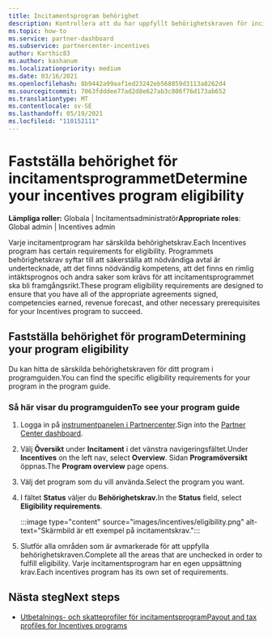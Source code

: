 ```yaml
---
title: Incitamentsprogram behörighet
description: Kontrollera att du har uppfyllt behörighetskraven för incitamentsprogrammet. Den här processen omfattar kontroll av berättigande i programguiden.
ms.topic: how-to
ms.service: partner-dashboard
ms.subservice: partnercenter-incentives
author: Karthic83
ms.author: kashanum
ms.localizationpriority: medium
ms.date: 03/16/2021
ms.openlocfilehash: 8b9442a99aaf1ed23242eb568859d3113a8262d4
ms.sourcegitcommit: 7063fdddee77ad2d8e627ab3c806f76d173ab652
ms.translationtype: MT
ms.contentlocale: sv-SE
ms.lasthandoff: 05/19/2021
ms.locfileid: "110152111"
---
```

# <a name="determine-your-incentives-program-eligibility"></a><span data-ttu-id="7bd71-104">Fastställa behörighet för incitamentsprogrammet</span><span class="sxs-lookup"><span data-stu-id="7bd71-104">Determine your incentives program eligibility</span></span>

<span data-ttu-id="7bd71-105">**Lämpliga roller:** Globala | Incitamentsadministratör</span><span class="sxs-lookup"><span data-stu-id="7bd71-105">**Appropriate roles**: Global admin | Incentives admin</span></span>

<span data-ttu-id="7bd71-106">Varje incitamentprogram har särskilda behörighetskrav.</span><span class="sxs-lookup"><span data-stu-id="7bd71-106">Each Incentives program has certain requirements for eligibility.</span></span> <span data-ttu-id="7bd71-107">Programmets behörighetskrav syftar till att säkerställa att nödvändiga avtal är undertecknade, att det finns nödvändig kompetens, att det finns en rimlig intäktsprognos och andra saker som krävs för att incitamentsprogrammet ska bli framgångsrikt.</span><span class="sxs-lookup"><span data-stu-id="7bd71-107">These program eligibility requirements are designed to ensure that you have all of the appropriate agreements signed, competencies earned, revenue forecast, and other necessary prerequisites for your Incentives program to succeed.</span></span>

## <a name="determining-your-program-eligibility"></a><span data-ttu-id="7bd71-108">Fastställa behörighet för program</span><span class="sxs-lookup"><span data-stu-id="7bd71-108">Determining your program eligibility</span></span>

<span data-ttu-id="7bd71-109">Du kan hitta de särskilda behörighetskraven för ditt program i programguiden.</span><span class="sxs-lookup"><span data-stu-id="7bd71-109">You can find the specific eligibility requirements for your program in the program guide.</span></span> 

### <a name="to-see-your-program-guide"></a><span data-ttu-id="7bd71-110">Så här visar du programguiden</span><span class="sxs-lookup"><span data-stu-id="7bd71-110">To see your program guide</span></span>

1. <span data-ttu-id="7bd71-111">Logga in på [instrumentpanelen i Partnercenter](https://partner.microsoft.com/dashboard/).</span><span class="sxs-lookup"><span data-stu-id="7bd71-111">Sign into the [Partner Center dashboard](https://partner.microsoft.com/dashboard/).</span></span>

2. <span data-ttu-id="7bd71-112">Välj **Översikt** under **Incitament** i det vänstra navigeringsfältet.</span><span class="sxs-lookup"><span data-stu-id="7bd71-112">Under **Incentives** on the left nav, select **Overview**.</span></span> <span data-ttu-id="7bd71-113">Sidan **Programöversikt** öppnas.</span><span class="sxs-lookup"><span data-stu-id="7bd71-113">The **Program overview** page opens.</span></span>

3. <span data-ttu-id="7bd71-114">Välj det program som du vill använda.</span><span class="sxs-lookup"><span data-stu-id="7bd71-114">Select the program you want.</span></span>

4. <span data-ttu-id="7bd71-115">I fältet **Status** väljer du **Behörighetskrav.**</span><span class="sxs-lookup"><span data-stu-id="7bd71-115">In the **Status** field, select **Eligibility requirements**.</span></span>

   :::image type="content" source="images/incentives/eligibility.png" alt-text="Skärmbild är ett exempel på incitamentskrav.":::

5. <span data-ttu-id="7bd71-117">Slutför alla områden som är avmarkerade för att uppfylla behörighetskraven.</span><span class="sxs-lookup"><span data-stu-id="7bd71-117">Complete all the areas that are unchecked in order to fulfill eligibility.</span></span> <span data-ttu-id="7bd71-118">Varje incitamentsprogram har en egen uppsättning krav.</span><span class="sxs-lookup"><span data-stu-id="7bd71-118">Each incentives program has its own set of requirements.</span></span>

## <a name="next-steps"></a><span data-ttu-id="7bd71-119">Nästa steg</span><span class="sxs-lookup"><span data-stu-id="7bd71-119">Next steps</span></span>

- [<span data-ttu-id="7bd71-120">Utbetalnings- och skatteprofiler för incitamentsprogram</span><span class="sxs-lookup"><span data-stu-id="7bd71-120">Payout and tax profiles for Incentives programs</span></span>](incentives-create-and-manage-your-payout-and-tax-profiles.md)
